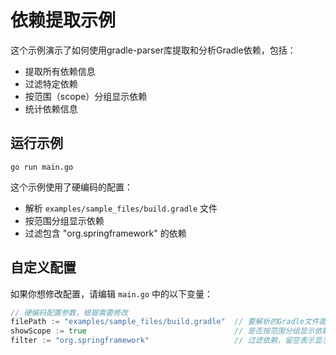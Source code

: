 # 依赖提取示例

这个示例演示了如何使用gradle-parser库提取和分析Gradle依赖，包括：

- 提取所有依赖信息
- 过滤特定依赖
- 按范围（scope）分组显示依赖
- 统计依赖信息

## 运行示例

```
go run main.go
```

这个示例使用了硬编码的配置：
- 解析 `examples/sample_files/build.gradle` 文件
- 按范围分组显示依赖
- 过滤包含 "org.springframework" 的依赖

## 自定义配置

如果你想修改配置，请编辑 `main.go` 中的以下变量：

```go
// 硬编码配置参数，根据需要修改
filePath := "examples/sample_files/build.gradle"  // 要解析的Gradle文件路径
showScope := true                                 // 是否按范围分组显示依赖
filter := "org.springframework"                   // 过滤依赖，留空表示显示所有依赖
``` 